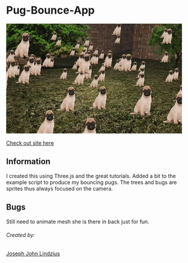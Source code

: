 # Pug-Bounce-App

![pugbounceapp](./pugbounce.jpg)

[Check out site here](https://josephlindzius.github.io/pug-bounce/index.html)

## Information

I created this using Three.js and the great tutorials.  Added a bit to the example script to produce my bouncing pugs.  The trees and bugs are sprites thus always focused on the camera.

## Bugs

Still need to animate mesh she is there in back just for fun.

###### Created by: 

[Joseph John Lindzius](https://github.com/JosephLindzius)